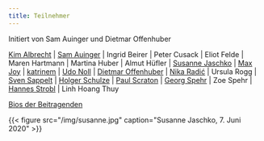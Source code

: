 ```yaml
---
title: Teilnehmer
---
```


Initiert von Sam Auinger und Dietmar Offenhuber

[Kim Albrecht](https://kimalbrecht.com/vis/) | [Sam Auinger](https://samauinger.de) | Ingrid Beirer | Peter Cusack | Eliot Felde | Maren Hartmann | Martina Huber  | Almut Hüfler | [Susanne Jaschko](http://www.sujaschko.de) | [Max Joy](http://maxjoy.org/projekte/projekte.html) | [katrinem](http://www.katrinem.de/) | [Udo Noll](https://aporee.org) | [Dietmar Offenhuber](https://offenhuber.net) | [Nika Radić](http://nikaradic.com) | Ursula Rogg | [Sven Sappelt](https://www.clb-berlin.de/en/partner/) | [Holger Schulze](http://www.soundstudieslab.org/author/admin/) | [Paul Scraton](https://underagreysky.com/about/) | [Georg Spehr](http://tonophonie.de) |  Zoe Spehr | [Hannes Strobl](https://hannesstrobl.de) | Linh Hoang Thuy

[Bios der Beitragenden](../../doc/Beitragende.pdf)

{{< figure src="/img/susanne.jpg" caption="Susanne Jaschko, 7. Juni 2020"  >}}